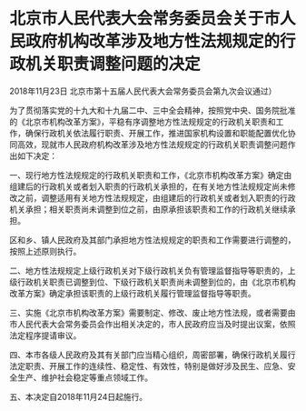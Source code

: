 # 北京市人民代表大会常务委员会关于市人民政府机构改革涉及地方性法规规定的行政机关职责调整问题的决定

2018年11月23日 北京市第十五届人民代表大会常务委员会第九次会议通过）

<!-- INFO END -->

为了贯彻落实党的十九大和十九届二中、三中全会精神，按照党中央、国务院批准的《北京市机构改革方案》，平稳有序调整地方性法规规定的行政机关职责和工作，确保行政机关依法履行职责、开展工作，推进国家机构设置和职能配置优化协同高效，现就市人民政府机构改革涉及地方性法规规定的行政机关职责调整问题作出如下决定：

一、现行地方性法规规定的行政机关职责和工作，《北京市机构改革方案》确定由组建后的行政机关或者划入职责的行政机关承担的，在有关地方性法规规定尚未修改之前，调整适用有关地方性法规规定，由组建后的行政机关或者划入职责的行政机关承担；相关职责尚未调整到位之前，由原承担该职责和工作的行政机关继续承担。

区和乡、镇人民政府及其部门承担地方性法规规定的职责和工作需要进行调整的，按照上述原则执行。

二、地方性法规规定上级行政机关对下级行政机关负有管理监督指导等职责的，上级行政机关职责已调整到位、下级行政机关职责尚未调整到位的，由《北京市机构改革方案》确定承担该职责的上级行政机关履行管理监督指导等职责。

三、实施《北京市机构改革方案》需要制定、修改、废止地方性法规，或者需要由市人民代表大会常务委员会作出相关决定的，市人民政府应当及时提出议案，依照法定程序提请审议。

四、本市各级人民政府及其有关部门应当精心组织，周密部署，确保行政机关履行法定职责、开展工作的连续性、稳定性、有效性，特别是做好涉及民生、应急、安全生产、维护社会稳定等重点领域工作。

五、本决定自2018年11月24日起施行。